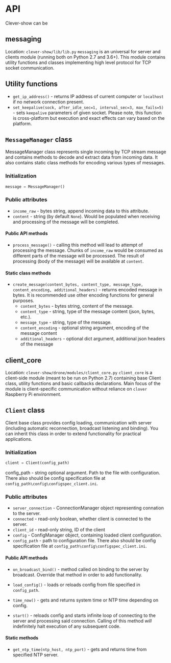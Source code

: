 # API

Clever-show can be

## messaging

Location: `clever-show/lib/lib.py`
`messaging` is an universal for server and clients module (running both on Python 2.7 and 3.6+). This module contains utility functions and classes implementing high level protocol for TCP socket communication.

## Utility functions

* `get_ip_address()` - returns IP address of current computer or `localhost` if no network connection present.
* `set_keepalive(sock, after_idle_sec=1, interval_sec=3, max_fails=5)` - sets `keepalive` parameters of given socket. Please note, this function is cross-platform but execution and exact effects can vary based on the platform.

## `MessageManager` class

MessageManager class represents single incoming by TCP stream message and contains methods to decode and extract data from incoming data. It also contains static class methods for encoding various types of messages.

### Initialization

```python
message = MessageManager()
```

### Public attributes

* `income_raw` - bytes string, append incoming data to this attribute.
* `content` - string (by default `None`). Would be populated when receiving and processing of the message will be completed.

#### Public API methods

* `process_message()` - calling this method will lead to attempt of processing the message. Chunks of `income_raw` would be consumed as different parts of the message will be processed. The result of processing (body of the message) will be available at `content`.

#### Static class methods

* `create_message(content_bytes, content_type, message_type, content_encoding, additional_headers)` - returns encoded message in bytes. It is recommended use other encoding functions for general purposes.
  * `content_bytes` - bytes string, content of the message.
  * `content_type` - string, type of the message content  (json, bytes, etc.).
  * `message_type` - string, type of the message.
  * `content_encoding` - optional string argument, encoding of the message content
  * `additional_headers` - optional dict argument, additional json headers of the message

## client_core

Location: `clever-show/drone/modules/client_core.py`
`client_core` is a client-side module (meant to be run on Python 2.7) containing base Client class, utility functions and basic callbacks declarations. Main focus of the module is client-specific communication without reliance on `clover` Raspberry Pi environment.

## `Client` class

Client base class provides config loading, communication with server (including automatic reconnection, broadcast listening and binding). You can inherit this class in order to extend functionality for practical applications.

### Initialization

```python
client = Client(config_path)
```

config_path - string optional argument. Path to the file with configuration.  There also should be config specification file at `config_path\config\configspec_client.ini`.

### Public attributes

* `server_connection` - ConnectionManager object representing connation to the server.
* `connected` - read-only boolean, whether client is connected to the server.
* `client_id` - read-only string, ID of the client
* `config` - ConfigManager object, containing loaded client configuration.
* `config_path` - path to configuration file. There also should be config specification file at `config_path\config\configspec_client.ini`.

#### Public API methods

* `on_broadcast_bind()` - method called on binding to the server by broadcast. Override that method in order to add functionality.
* `load_config()` - loads or reloads config from file specified in `config_path`.

* `time_now()` - gets and returns system time or NTP time depending on config.
* `start()` - reloads config and starts infinite loop of connecting to the server and processing said connection. Calling of this method *will* indefinitely halt execution of any subsequent code.

#### Static methods

* `get_ntp_time(ntp_host, ntp_port)` - gets and returns time from specified NTP server.
